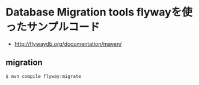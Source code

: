 # Database Migration tools flywayを使ったサンプルコード
- http://flywaydb.org/documentation/maven/

## migration

```
$ mvn compile flyway:migrate
```
